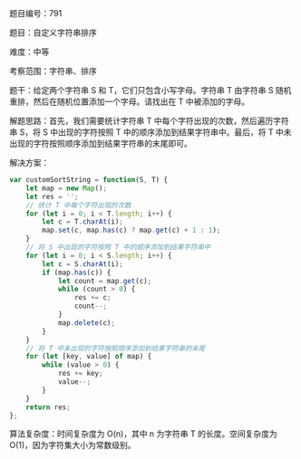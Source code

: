 题目编号：791

题目：自定义字符串排序

难度：中等

考察范围：字符串、排序

题干：给定两个字符串 S 和 T，它们只包含小写字母。字符串 T 由字符串 S 随机重排，然后在随机位置添加一个字母。请找出在 T 中被添加的字母。

解题思路：首先，我们需要统计字符串 T 中每个字符出现的次数，然后遍历字符串 S，将 S 中出现的字符按照 T 中的顺序添加到结果字符串中。最后，将 T 中未出现的字符按照顺序添加到结果字符串的末尾即可。

解决方案：

```javascript
var customSortString = function(S, T) {
    let map = new Map();
    let res = '';
    // 统计 T 中每个字符出现的次数
    for (let i = 0; i < T.length; i++) {
        let c = T.charAt(i);
        map.set(c, map.has(c) ? map.get(c) + 1 : 1);
    }
    // 将 S 中出现的字符按照 T 中的顺序添加到结果字符串中
    for (let i = 0; i < S.length; i++) {
        let c = S.charAt(i);
        if (map.has(c)) {
            let count = map.get(c);
            while (count > 0) {
                res += c;
                count--;
            }
            map.delete(c);
        }
    }
    // 将 T 中未出现的字符按照顺序添加到结果字符串的末尾
    for (let [key, value] of map) {
        while (value > 0) {
            res += key;
            value--;
        }
    }
    return res;
};
```

算法复杂度：时间复杂度为 O(n)，其中 n 为字符串 T 的长度。空间复杂度为 O(1)，因为字符集大小为常数级别。